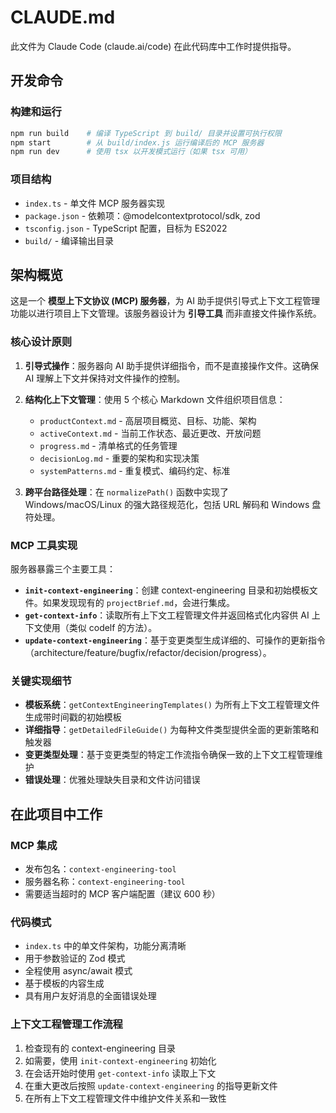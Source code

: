# CLAUDE.md

此文件为 Claude Code (claude.ai/code) 在此代码库中工作时提供指导。

## 开发命令

### 构建和运行
```bash
npm run build    # 编译 TypeScript 到 build/ 目录并设置可执行权限
npm start        # 从 build/index.js 运行编译后的 MCP 服务器
npm run dev      # 使用 tsx 以开发模式运行（如果 tsx 可用）
```

### 项目结构
- `index.ts` - 单文件 MCP 服务器实现
- `package.json` - 依赖项：@modelcontextprotocol/sdk, zod
- `tsconfig.json` - TypeScript 配置，目标为 ES2022
- `build/` - 编译输出目录

## 架构概览

这是一个 **模型上下文协议 (MCP) 服务器**，为 AI 助手提供引导式上下文工程管理功能以进行项目上下文管理。该服务器设计为 **引导工具** 而非直接文件操作系统。

### 核心设计原则

1. **引导式操作**：服务器向 AI 助手提供详细指令，而不是直接操作文件。这确保 AI 理解上下文并保持对文件操作的控制。

2. **结构化上下文管理**：使用 5 个核心 Markdown 文件组织项目信息：
   - `productContext.md` - 高层项目概览、目标、功能、架构
   - `activeContext.md` - 当前工作状态、最近更改、开放问题
   - `progress.md` - 清单格式的任务管理
   - `decisionLog.md` - 重要的架构和实现决策
   - `systemPatterns.md` - 重复模式、编码约定、标准

3. **跨平台路径处理**：在 `normalizePath()` 函数中实现了 Windows/macOS/Linux 的强大路径规范化，包括 URL 解码和 Windows 盘符处理。

### MCP 工具实现

服务器暴露三个主要工具：

- **`init-context-engineering`**：创建 context-engineering 目录和初始模板文件。如果发现现有的 `projectBrief.md`，会进行集成。
- **`get-context-info`**：读取所有上下文工程管理文件并返回格式化内容供 AI 上下文使用（类似 codelf 的方法）。
- **`update-context-engineering`**：基于变更类型生成详细的、可操作的更新指令（architecture/feature/bugfix/refactor/decision/progress）。

### 关键实现细节

- **模板系统**：`getContextEngineeringTemplates()` 为所有上下文工程管理文件生成带时间戳的初始模板
- **详细指导**：`getDetailedFileGuide()` 为每种文件类型提供全面的更新策略和触发器
- **变更类型处理**：基于变更类型的特定工作流指令确保一致的上下文工程管理维护
- **错误处理**：优雅处理缺失目录和文件访问错误

## 在此项目中工作

### MCP 集成
- 发布包名：`context-engineering-tool`
- 服务器名称：`context-engineering-tool`
- 需要适当超时的 MCP 客户端配置（建议 600 秒）

### 代码模式
- `index.ts` 中的单文件架构，功能分离清晰
- 用于参数验证的 Zod 模式
- 全程使用 async/await 模式
- 基于模板的内容生成
- 具有用户友好消息的全面错误处理

### 上下文工程管理工作流程
1. 检查现有的 context-engineering 目录
2. 如需要，使用 `init-context-engineering` 初始化
3. 在会话开始时使用 `get-context-info` 读取上下文
4. 在重大更改后按照 `update-context-engineering` 的指导更新文件
5. 在所有上下文工程管理文件中维护文件关系和一致性